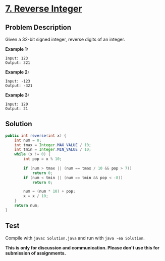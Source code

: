 # [7. Reverse Integer][title]

## Problem Description

Given a 32-bit signed integer, reverse digits of an integer.

**Example 1:**

```
Input: 123
Output: 321
```

**Example 2:**

```
Input: -123
Output: -321
```

**Example 3:**

```
Input: 120
Output: 21
```

## Solution

```java
public int reverse(int x) {
    int num = 0;
    int tmax = Integer.MAX_VALUE / 10;
    int tmin = Integer.MIN_VALUE / 10;
    while (x != 0) {
        int pop = x % 10;
        
        if (num > tmax || (num == tmax / 10 && pop > 7))
            return 0;
        if (num < tmin || (num == tmin && pop < -8))
            return 0;

        num = (num * 10) + pop;            
        x = x / 10;
    }      
    return num;
}
```

## Test

Compile with `javac Solution.java` and run with `java -ea Solution`.

**This is only for discussion and communication. Please don't use this for submission of assignments.**

[title]: https://leetcode.com/problems/reverse-integer/